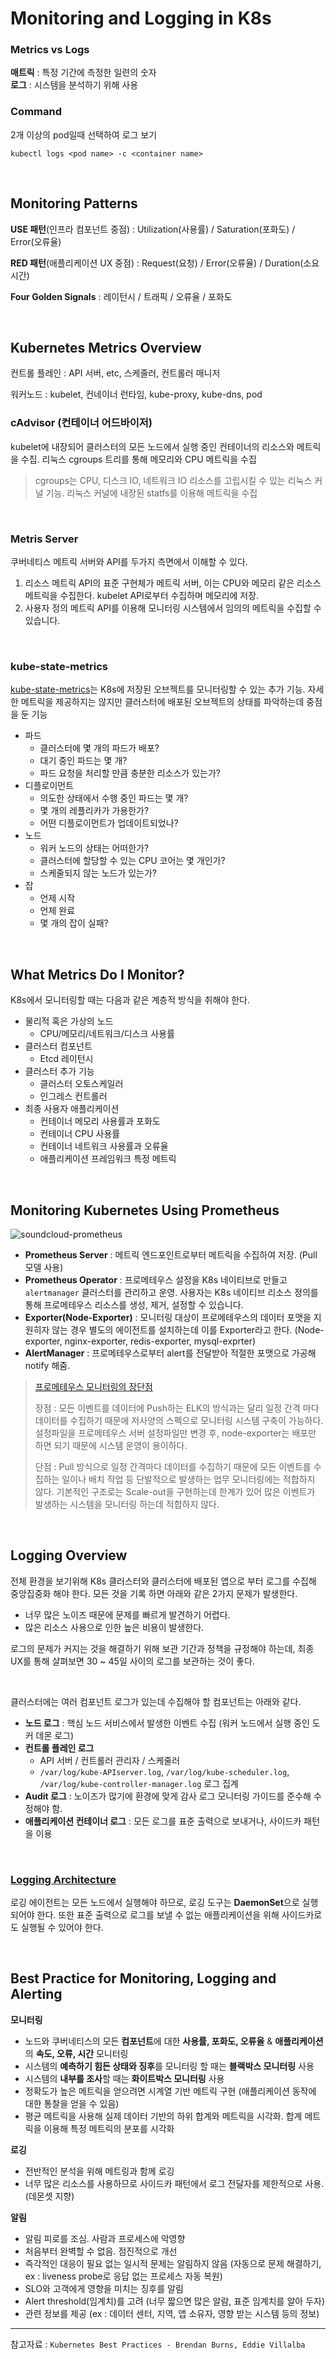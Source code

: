 # Monitoring and Logging in K8s

### Metrics vs Logs

**매트릭** : 특정 기간에 측정한 일련의 숫자 <br>
**로그** : 시스템을 분석하기 위해 사용

### Command

2개 이상의 pod일때 선택하여 로그 보기

```shell
kubectl logs <pod name> -c <container name>
```

<br>

## Monitoring Patterns

**USE 패턴**(인프라 컴포넌트 중점) : Utilization(사용률) / Saturation(포화도) / Error(오류율) <br>

**RED 패턴**(애플리케이션 UX 중점) : Request(요청) / Error(오류율) / Duration(소요시간) <br>

**Four Golden Signals** : 레이턴시 / 트래픽 / 오류율 / 포화도 <br>

<br>

## Kubernetes Metrics Overview

컨트롤 플레인 : API 서버, etc, 스케줄러, 컨트롤러 매니저 <br>

워커노드 : kubelet, 컨네이너 런타임, kube-proxy, kube-dns, pod <br>

### cAdvisor (컨테이너 어드바이저)

kubelet에 내장되어 클러스터의 모든 노드에서 실행 중인 컨테이너의 리소스와 메트릭을 수집. 리눅스 cgroups 트리를 통해 메모리와 CPU 메트릭을 수집

> cgroups는 CPU, 디스크 IO, 네트워크 IO 리소스를 고립시킬 수 있는 리눅스 커널 기능. 리눅스 커널에 내장된 statfs를 이용해 메트릭을 수집

<br>

### Metris Server

쿠버네티스 메트릭 서버와 API를 두가지 측면에서 이해할 수 있다.

1. 리소스 메트릭 API의 표준 구현체가 메트릭 서버, 이는 CPU와 메모리 같은 리소스 메트릭을 수집한다. kubelet API로부터 수집하며 메모리에 저장.
2. 사용자 정의 메트릭 API를 이용해 모니터링 시스템에서 임의의 메트릭을 수집할 수 있습니다.

<br>

### kube-state-metrics

[kube-state-metrics](https://github.com/kubernetes/kube-state-metrics/tree/master/docs)는 K8s에 저장된 오브젝트를 모니터링할 수 있는 추가 기능. 자세한 메트릭을 제공하지는 않지만 클러스터에 배포된 오브젝트의 상태를 파악하는데 중점을 둔 기능

- 파드
  - 클러스터에 몇 개의 파드가 배포?
  - 대기 중인 파드는 몇 개?
  - 파드 요청을 처리할 만큼 충분한 리소스가 있는가?
- 디플로이먼트
  - 의도한 상태에서 수행 중인 파드는 몇 개?
  - 몇 개의 레플리카가 가용한가?
  - 어떤 디플로이먼트가 업데이트되었나?
- 노드
  - 워커 노드의 상태는 어떠한가?
  - 클러스터에 할당할 수 있는 CPU 코어는 몇 개인가?
  - 스케줄되지 않는 노드가 있는가?
- 잡
  - 언제 시작
  - 언제 완료
  - 몇 개의 잡이 실패?

<br>

## What Metrics Do I Monitor?

K8s에서 모니터링할 때는 다음과 같은 계층적 방식을 취해야 한다.

- 물리적 혹은 가상의 노드
  - CPU/메모리/네트워크/디스크 사용률
- 클러스터 컴포넌트
  - Etcd 레이턴시
- 클러스터 추가 기능
  - 클러스터 오토스케일러
  - 인그레스 컨트롤러
- 최종 사용자 애플리케이션
  - 컨테이너 메모리 사용률과 포화도
  - 컨테이너 CPU 사용률
  - 컨테이너 네트워크 사용률과 오류율
  - 애플리케이션 프레임워크 특정 메트릭

<br>

## Monitoring Kubernetes Using Prometheus

![soundcloud-prometheus](https://developers.soundcloud.com/blog/6ad4784882b3758430eea84a3c25486b/prometheus_architecture.svg)

- **Prometheus Server** : 메트릭 엔드포인트로부터 메트릭을 수집하여 저장. (Pull 모델 사용)
- **Prometheus Operator** : 프로메테우스 설정을 K8s 네이티브로 만들고 `alertmanager` 클러스터를 관리하고 운영. 사용자는 K8s 네이티브 리소스 정의를 통해 프로메테우스 리소스를 생성, 제거, 설정할 수 있습니다.
- **Exporter(Node-Exporter)** : 모니터링 대상이 프로메테우스의 데이터 포맷을 지원히자 않는 경우 별도의 에이전트를 설치하는데 이를 Exporter라고 한다. (Node-exporter, nginx-exporter, redis-exporter, mysql-exprter)
- **AlertManager** : 프로메테우스로부터 alert를 전달받아 적절한 포맷으로 가공해 notify 해줌.

> [프로메테우스 모니터링의 장단점](https://twofootdog.tistory.com/17)
>
> 장점 : 모든 이벤트를 데이터에 Push하는 ELK의 방식과는 달리 일정 간격 마다 데이터를 수집하기 때문에 저사양의 스펙으로 모니터링 시스템 구축이 가능하다. 설정파일을 프로메테우스 서버 설정파일만 변경 후, node-exporter는 배포만 하면 되기 때문에 시스템 운영이 용이하다.
>
> 단점 : Pull 방식으로 일정 간격마다 데이터를 수집하기 때문에 모든 이벤트를 수집하는 일이나 배치 작업 등 단발적으로 발생하는 업무 모니터링에는 적합하지 않다. 기본적인 구조로는 Scale-out을 구현하는데 한계가 있어 많은 이벤트가 발생하는 시스템을 모니터링 하는데 적합하지 않다.

<br>

## Logging Overview

전체 환경을 보기위해 K8s 클러스터와 클러스터에 배포된 앱으로 부터 로그를 수집해 중앙집중화 해야 한다. 모든 것을 기록 하면 아래와 같은 2가지 문제가 발생한다.

- 너무 많은 노이즈 때문에 문제를 빠르게 발견하기 어렵다.
- 많은 리소스 사용으로 인한 높은 비용이 발생한다.

로그의 문제가 커지는 것을 해결하기 위해 보관 기간과 정책을 규정해야 하는데, 최종 UX를 통해 살펴보면 30 ~ 45일 사이의 로그를 보관하는 것이 좋다.

<br>

클러스터에는 여러 컴포넌트 로그가 있는데 수집해야 할 컴포넌트는 아래와 같다.

- **노드 로그** : 핵심 노드 서비스에서 발생한 이벤트 수집 (워커 노드에서 실행 중인 도커 데몬 로그)
- **컨트롤 플레인 로그**
  - API 서버 / 컨트롤러 관리자 / 스케줄러
  - `/var/log/kube-APIserver.log`, `/var/log/kube-scheduler.log`, `/var/log/kube-controller-manager.log` 로그 집계
- **Audit 로그** : 노이즈가 많기에 환경에 맞게 감사 로그 모니터링 가이드를 준수해 수정해야 함.
- **애플리케이션 컨테이너 로그** : 모든 로그를 표준 출력으로 보내거나, 사이드카 패턴을 이용

<br>

### [Logging Architecture](https://kubernetes.io/docs/concepts/cluster-administration/logging/)

로깅 에이전트는 모든 노드에서 실행해야 하므로, 로깅 도구는 **DaemonSet**으로 실행되어야 한다. 또한 표준 출력으로 로그를 보낼 수 없는 애플리케이션을 위해 사이드카로도 실행될 수 있어야 한다.

<br>

## Best Practice for Monitoring, Logging and Alerting

**모니터링**

- 노드와 쿠버네티스의 모든 **컴포넌트**에 대한 **사용률, 포화도, 오류율** & **애플리케이션**의 **속도, 오류, 시간** 모니터링
- 시스템의 **예측하기 힘든 상태와 징후**를 모니터링 할 때는 **블랙박스 모니터링** 사용
- 시스템의 **내부를 조사**할 때는 **화이트박스 모니터링** 사용
- 정확도가 높은 메트릭을 얻으려면 시계열 기반 메트릭 구현 (애플리케이션 동작에 대한 통찰을 얻을 수 있음)
- 평균 메트릭을 사용해 실제 데이터 기반의 하위 합계와 메트릭을 시각화. 합계 메트릭을 이용해 특정 메트릭의 분포를 시각화

**로깅**

- 전반적인 분석을 위해 메트링과 함께 로깅
- 너무 많은 리소스를 사용하므로 사이드카 패턴에서 로그 전달자를 제한적으로 사용. (데몬셋 지향)

**알림**

- 알림 피로를 조심. 사람과 프로세스에 악영향
- 처음부터 완벽할 수 없음. 점진적으로 개선
- 즉각적인 대응이 필요 없는 일시적 문제는 알림하지 않음 (자동으로 문제 해결하기, ex : liveness probe로 응답 없는 프로세스 자동 복원)
- SLO와 고객에게 영향을 미치는 징후를 알림
- Alert threshold(임계치)를 고려 (너무 짧으면 많은 알람, 표준 임계치를 알아 두자)
- 관련 정보를 제공 (ex : 데이터 센터, 지역, 앱 소유자, 영향 받는 시스템 등의 정보)

---

참고자료 : `Kubernetes Best Practices - Brendan Burns, Eddie Villalba`
